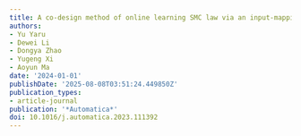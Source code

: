 ```yaml
---
title: A co-design method of online learning SMC law via an input-mapping strategy
authors:
- Yu Yaru
- Dewei Li
- Dongya Zhao
- Yugeng Xi
- Aoyun Ma
date: '2024-01-01'
publishDate: '2025-08-08T03:51:24.449850Z'
publication_types:
- article-journal
publication: '*Automatica*'
doi: 10.1016/j.automatica.2023.111392
---
```

